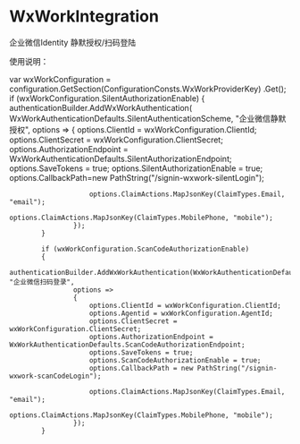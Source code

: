 # WxWorkIntegration
企业微信Identity 静默授权/扫码登陆

使用说明：


var wxWorkConfiguration = configuration.GetSection(ConfigurationConsts.WxWorkProviderKey)
                .Get<WxWorkConfiguration>();
            if (wxWorkConfiguration.SilentAuthorizationEnable)
            {
                authenticationBuilder.AddWxWorkAuthentication(
                    WxWorkAuthenticationDefaults.SilentAuthenticationScheme, "企业微信静默授权",
                    options =>
                    {
                        options.ClientId = wxWorkConfiguration.ClientId;
                        options.ClientSecret = wxWorkConfiguration.ClientSecret;
                        options.AuthorizationEndpoint = WxWorkAuthenticationDefaults.SilentAuthorizationEndpoint;
                        options.SaveTokens = true;
                        options.SilentAuthorizationEnable = true;
                        options.CallbackPath=new PathString("/signin-wxwork-silentLogin");

                        options.ClaimActions.MapJsonKey(ClaimTypes.Email, "email");
                        options.ClaimActions.MapJsonKey(ClaimTypes.MobilePhone, "mobile");
                    });
            }

            if (wxWorkConfiguration.ScanCodeAuthorizationEnable)
            {
                authenticationBuilder.AddWxWorkAuthentication(WxWorkAuthenticationDefaults.ScanCodeAuthenticationScheme, "企业微信扫码登录",
                    options =>
                    {
                        options.ClientId = wxWorkConfiguration.ClientId;
                        options.Agentid = wxWorkConfiguration.AgentId;
                        options.ClientSecret = wxWorkConfiguration.ClientSecret;
                        options.AuthorizationEndpoint = WxWorkAuthenticationDefaults.ScanCodeAuthorizationEndpoint;
                        options.SaveTokens = true;
                        options.ScanCodeAuthorizationEnable = true;
                        options.CallbackPath = new PathString("/signin-wxwork-scanCodeLogin");

                        options.ClaimActions.MapJsonKey(ClaimTypes.Email, "email");
                        options.ClaimActions.MapJsonKey(ClaimTypes.MobilePhone, "mobile");
                    });
            }
